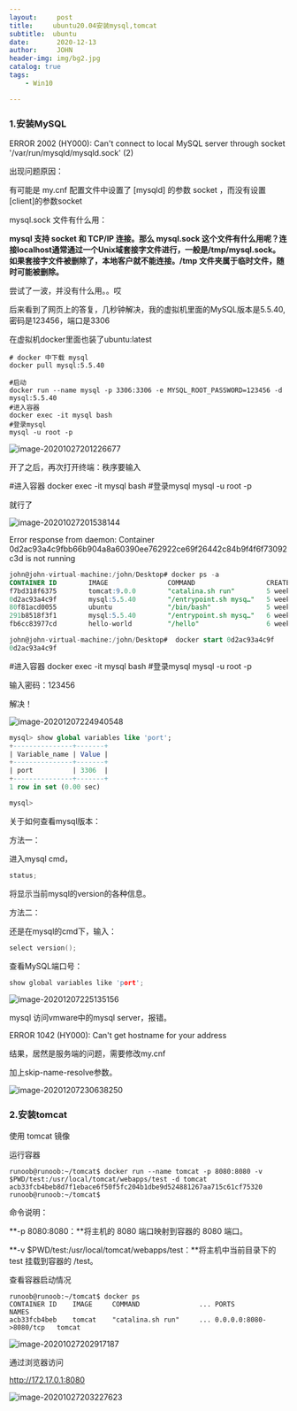 ```yaml
---
layout:     post
title:     ubuntu20.04安装mysql,tomcat
subtitle:  ubuntu
date:       2020-12-13
author:     JOHN
header-img: img/bg2.jpg
catalog: true
tags:
    - Win10

---
```




### 1.安装MySQL

ERROR 2002 (HY000): Can't connect to local MySQL server through socket '/var/run/mysqld/mysqld.sock' (2)

出现问题原因：

有可能是 my.cnf 配置文件中设置了 [mysqld] 的参数 socket ，而没有设置[client]的参数socket

mysql.sock 文件有什么用：

**mysql 支持 socket 和 TCP/IP 连接。那么 mysql.sock 这个文件有什么用呢？连接localhost通常通过一个Unix域套接字文件进行，一般是/tmp/mysql.sock。如果套接字文件被删除了，本地客户就不能连接。/tmp 文件夹属于临时文件，随时可能被删除。**

尝试了一波，并没有什么用。。哎

后来看到了网页上的答复，几秒钟解决，我的虚拟机里面的MySQL版本是5.5.40,密码是123456，端口是3306

在虚拟机docker里面也装了ubuntu:latest

```
# docker 中下载 mysql
docker pull mysql:5.5.40

#启动
docker run --name mysql -p 3306:3306 -e MYSQL_ROOT_PASSWORD=123456 -d mysql:5.5.40
#进入容器
docker exec -it mysql bash
#登录mysql
mysql -u root -p
```

![image-20201027201226677](D:\typora\image-20201027201226677.png)

开了之后，再次打开终端：秩序要输入

#进入容器
docker exec -it mysql bash
#登录mysql
mysql -u root -p 

就行了

![image-20201027201538144](D:\typora\image-20201027201538144.png)

Error response from daemon: Container 0d2ac93a4c9fbb66b904a8a60390ee762922ce69f26442c84b9f4f6f73092c3d is not running

```sql
john@john-virtual-machine:/john/Desktop# docker ps -a
CONTAINER ID        IMAGE               COMMAND                  CREATED             STATUS                     PORTS               NAMES
f7bd318f6375        tomcat:9.0.0        "catalina.sh run"        5 weeks ago         Exited (143) 5 weeks ago                       tomcat
0d2ac93a4c9f        mysql:5.5.40        "/entrypoint.sh mysq…"   5 weeks ago         Exited (0) 5 weeks ago                         mysql
80f81acd0055        ubuntu              "/bin/bash"              5 weeks ago         Exited (0) 5 weeks ago                         ubuntu-test
291b8518f3f1        mysql:5.5.40        "/entrypoint.sh mysq…"   6 weeks ago         Exited (0) 6 weeks ago                         mysql-test
fb6cc83977cd        hello-world         "/hello"                 6 weeks ago         Exited (0) 6 weeks ago                         keen_einstein

```

```sql
john@john-virtual-machine:/john/Desktop#  docker start 0d2ac93a4c9f
0d2ac93a4c9f

```

#进入容器
docker exec -it mysql bash
#登录mysql
mysql -u root -p 

输入密码：123456

解决！

![image-20201207224940548](D:/typora/image-20201207224940548.png)

``` sql
mysql> show global variables like 'port';
+---------------+-------+
| Variable_name | Value |
+---------------+-------+
| port          | 3306  |
+---------------+-------+
1 row in set (0.00 sec)

mysql> 
```



关于如何查看mysql版本：

方法一：

进入mysql cmd，



```cpp
status;
```

将显示当前mysql的version的各种信息。





方法二：

还是在mysql的cmd下，输入：



```cpp
select version();
```



查看MySQL端口号：



```cpp
show global variables like 'port';
```

![image-20201207225135156](D:/typora/image-20201207225135156.png)

mysql 访问vmware中的mysql server，报错。

ERROR 1042 (HY000): Can't get hostname for your address

结果，居然是服务端的问题，需要修改my.cnf

加上skip-name-resolve参数。

![image-20201207230638250](D:/typora/image-20201207230638250.png)



### 2.安装tomcat



使用 tomcat 镜像

运行容器

```
runoob@runoob:~/tomcat$ docker run --name tomcat -p 8080:8080 -v $PWD/test:/usr/local/tomcat/webapps/test -d tomcat  
acb33fcb4beb8d7f1ebace6f50f5fc204b1dbe9d524881267aa715c61cf75320
runoob@runoob:~/tomcat$
```

命令说明：

**-p 8080:8080：**将主机的 8080 端口映射到容器的 8080 端口。

**-v $PWD/test:/usr/local/tomcat/webapps/test：**将主机中当前目录下的 test 挂载到容器的 /test。

查看容器启动情况

```
runoob@runoob:~/tomcat$ docker ps 
CONTAINER ID    IMAGE     COMMAND               ... PORTS                    NAMES
acb33fcb4beb    tomcat    "catalina.sh run"     ... 0.0.0.0:8080->8080/tcp   tomcat
```

![image-20201027202917187](D:\typora\image-20201027202917187.png)

通过浏览器访问

http://172.17.0.1:8080

![image-20201027203227623](D:\typora\image-20201027203227623.png)